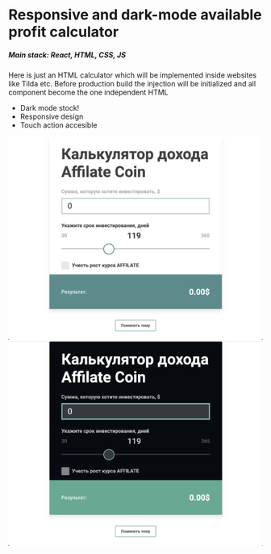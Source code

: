 
# Responsive and dark-mode available profit calculator # 
##### Main stack: React, HTML, CSS, JS #####

Here is just an HTML calculator which will be implemented inside websites like Tilda etc. Before production build the injection will be initialized and all component become the one independent HTML

* Dark mode stock!
* Responsive design
* Touch action accesible


![Calculator](https://github.com/rudensergey/calculator_react/blob/master/calculator-app/README%20Media/2.png?raw=true)
![GitHub Logo](https://github.com/rudensergey/calculator_react/blob/master/calculator-app/README%20Media/1.png?raw=true)
